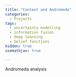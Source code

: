 ```yaml
---
title: "Context and Andromeda"
categories:
  - Projects
tags:
  - uncertainty modelling
  - information fusion
  - deep learning
  - belief functions
hidden: true
usemathjax: true

---
```

Andromeda analysis
